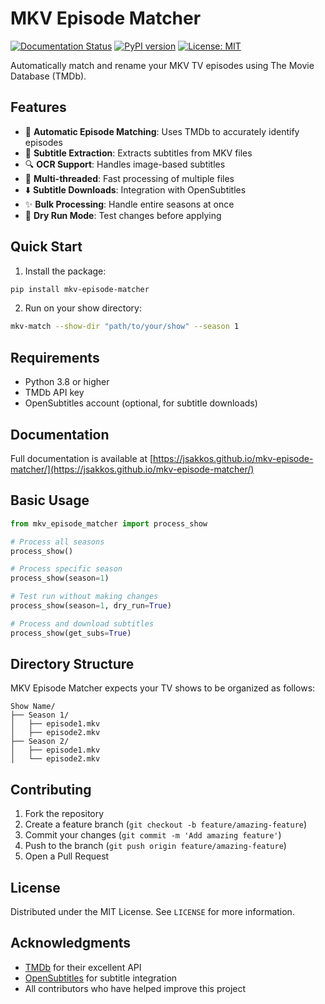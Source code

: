 # MKV Episode Matcher

[![Documentation Status](https://img.shields.io/github/actions/workflow/status/Jsakkos/mkv-episode-matcher/documentation.yml?label=docs)](https://jsakkos.github.io/mkv-episode-matcher/)
[![PyPI version](https://badge.fury.io/py/mkv-episode-matcher.svg)](https://badge.fury.io/py/mkv-episode-matcher)
[![License: MIT](https://img.shields.io/badge/License-MIT-yellow.svg)](https://opensource.org/licenses/MIT)

Automatically match and rename your MKV TV episodes using The Movie Database (TMDb).

## Features

- 🎯 **Automatic Episode Matching**: Uses TMDb to accurately identify episodes
- 📝 **Subtitle Extraction**: Extracts subtitles from MKV files
- 🔍 **OCR Support**: Handles image-based subtitles
- 🚀 **Multi-threaded**: Fast processing of multiple files
- ⬇️ **Subtitle Downloads**: Integration with OpenSubtitles
- ✨ **Bulk Processing**: Handle entire seasons at once
- 🧪 **Dry Run Mode**: Test changes before applying

## Quick Start

1. Install the package:
```bash
pip install mkv-episode-matcher
```

2. Run on your show directory:
```bash
mkv-match --show-dir "path/to/your/show" --season 1
```

## Requirements

- Python 3.8 or higher
- TMDb API key
- OpenSubtitles account (optional, for subtitle downloads)

## Documentation

Full documentation is available at [https://jsakkos.github.io/mkv-episode-matcher/](https://jsakkos.github.io/mkv-episode-matcher/)

## Basic Usage

```python
from mkv_episode_matcher import process_show

# Process all seasons
process_show()

# Process specific season
process_show(season=1)

# Test run without making changes
process_show(season=1, dry_run=True)

# Process and download subtitles
process_show(get_subs=True)
```

## Directory Structure

MKV Episode Matcher expects your TV shows to be organized as follows:

```
Show Name/
├── Season 1/
│   ├── episode1.mkv
│   ├── episode2.mkv
├── Season 2/
│   ├── episode1.mkv
│   └── episode2.mkv
```

## Contributing

1. Fork the repository
2. Create a feature branch (`git checkout -b feature/amazing-feature`)
3. Commit your changes (`git commit -m 'Add amazing feature'`)
4. Push to the branch (`git push origin feature/amazing-feature`)
5. Open a Pull Request

## License

Distributed under the MIT License. See `LICENSE` for more information.

## Acknowledgments

- [TMDb](https://www.themoviedb.org/) for their excellent API
- [OpenSubtitles](https://www.opensubtitles.com/) for subtitle integration
- All contributors who have helped improve this project

